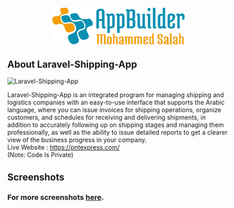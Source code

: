 <p align="center"><img src="logo.svg" width="300" alt="logo"></p>

## About Laravel-Shipping-App

![Laravel-Shipping-App](https://github.com/AppBuilderMS/Laravel-Shipping-App-Screenshots/assets/109177230/8d0a94cc-7b2a-45e7-aaa6-c8f8f0cc7d10)

Laravel-Shipping-App is an integrated program for managing shipping and logistics companies with an easy-to-use interface that supports the Arabic language, where you can issue invoices for shipping operations, organize customers, and schedules for receiving and delivering shipments, in addition to accurately following up on shipping stages and managing them professionally, as well as the ability to issue detailed reports to get a clearer view of the business progress in your company.<br>
Live Website : https://pntexpress.com/<br>
(Note: Code Is Private)

## Screenshots
### For more screenshots [here](screenshots/SCREENSHOTS.md).

